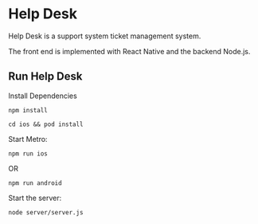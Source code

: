 # Help Desk

Help Desk is a support system ticket management system.

The front end is implemented with React Native and the backend Node.js.

## Run Help Desk

Install Dependencies

```
npm install
```
```
cd ios && pod install
```

Start Metro:

```
npm run ios
```
OR
```
npm run android
```

Start the server:

```
node server/server.js
```